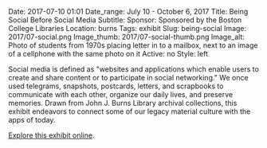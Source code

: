 Date: 2017-07-10 01:01 
Date_range: July 10 - October 6, 2017
Title: Being Social Before Social Media
Subtitle:
Sponsor: Sponsored by the Boston College Libraries
Location: burns
Tags: exhibit
Slug: being-social
Image: 2017/07-social.png
Image_thumb: 2017/07-social-thumb.png
Image_alt: Photo of students from 1970s placing letter in to a mailbox, next to an image of a cellphone with the same photo on it
Active: no
Style: left

Social media is defined as "websites and applications which enable users to create and share content or to participate in social networking." We once used telegrams, snapshots, postcards, letters, and scrapbooks to communicate with each other, organize our daily lives, and preserve memories. Drawn from John J. Burns Library archival collections, this exhibit endeavors to connect some of our legacy material culture with the apps of today.

<a href="https://library.bc.edu/burns-exhibits/being-social/" class="explore" target="_blank">Explore this exhibit online</a>.